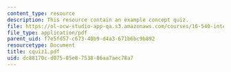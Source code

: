 ```yaml
---
content_type: resource
description: This resource contain an example concept quiz.
file: https://ol-ocw-studio-app-qa.s3.amazonaws.com/courses/16-540-internal-flows-in-turbomachines-spring-2006/dc88170cd07585e8753886aa7aec78a7_cquiz1.pdf
file_type: application/pdf
parent_uid: f7e5fd57-c673-40b9-d4a3-671b6bc9b892
resourcetype: Document
title: cquiz1.pdf
uid: dc88170c-d075-85e8-7538-86aa7aec78a7
---
```

